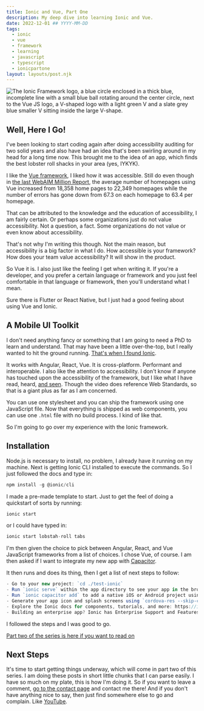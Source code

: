 ```yaml
---
title: Ionic and Vue, Part One
description: My deep dive into learning Ionic and Vue.
date: 2022-12-01 ## YYYY-MM-DD
tags:
  - ionic
  - vue
  - framework
  - learning
  - javascript
  - typescript
  - ionicpartone
layout: layouts/post.njk
---
```


![The Ionic Framework logo, a blue circle enclosed in a thick blue, incomplete line with a small blue ball rotating around the center circle, next to the Vue JS logo, a V-shaped logo with a light green V and a slate grey blue smaller V sitting inside the large V-shape.](https://res.cloudinary.com/colabottles/image/upload/v1670038063/images/vue-ionic-logos.png)

## Well, Here I Go!

I've been looking to start coding again after doing accessibility auditing for two solid years and also have had an idea that's been swirling around in my head for a long time now. This brought me to the idea of an app, which finds the best lobster roll shacks in your area (yes, IYKYK).

I like the [Vue framework](https://vuejs.org), I liked how it was accessible. Still do even though in [the last WebAIM Million Report](https://webaim.org/projects/million/#frameworks), the average number of homepages using Vue increased from 18,358 home pages to 22,349 homepages while the number of errors has gone down from 67.3 on each homepage to 63.4 per homepage.

That can be attributed to the knowledge and the education of accessibility, I am fairly certain. Or perhaps some organizations just do not value accessibility. Not a question, a fact. Some organizations do not value or even know about accessibility.

That's not why I'm writing this though. Not the main reason, but accessibility is a big factor in what I do. How accessible is your framework? How does your team value accessibility? It will show in the product.

So Vue it is. I also just like the feeling I get when writing it. If you're a developer, and you prefer a certain language or framework and you just feel comfortable in that language or framework, then you'll understand what I mean.

Sure there is Flutter or React Native, but I just had a good feeling about using Vue and Ionic.

## A Mobile UI Toolkit

I don't need anything fancy or something that I am going to need a PhD to learn and understand. That may have been a little over-the-top, but I really wanted to hit the ground running. [That's when I found Ionic](https://ionicframework.com).

It works with Angular, React, Vue. It is cross-platform. Performant and interoperable. I also like the attention to accessibility. I don't know if anyone has touched upon the accessibility of the framework, but I like what I have read, heard, [and seen](https://youtu.be/p3AN3igqiRc?t=72). Though the video does reference Web Standards, so that is a giant plus as far as I am concerned.

You can use one stylesheet and you can ship the framework using one JavaScript file. Now that everything is shipped as web components, you can use one `.html` file with no build process. I kind of like that.

So I'm going to go over my experience with the Ionic framework.

## Installation

Node.js is necessary to install, no problem, I already have it running on my machine. Next is getting Ionic CLI installed to execute the commands. So I just followed the docs and type in:

```js
npm install -g @ionic/cli
```

I made a pre-made template to start. Just to get the feel of doing a quickstart of sorts by running:

```js
ionic start
```

or I could have typed in:

```js
ionic start lobstah-roll tabs
```

I'm then given the choice to pick between Angular, React, and Vue JavaScript frameworks from a list of choices. I chose Vue, of course. I am then asked if I want to integrate my new app with [Capacitor](https://capacitorjs.com/docs/v2/).

It then runs and does its thing, then I get a list of next steps to follow:

```js
- Go to your new project: `cd ./test-ionic`
- Run `ionic serve` within the app directory to see your app in the browser
- Run `ionic capacitor add` to add a native iOS or Android project using Capacitor
- Generate your app icon and splash screens using `cordova-res --skip-config --copy`
- Explore the Ionic docs for components, tutorials, and more: https://ion.link/docs
- Building an enterprise app? Ionic has Enterprise Support and Features: https://ion.link/enterprise-edition
```

I followed the steps and I was good to go.

[Part two of the series is here if you want to read on](https://toddl.dev/posts/ionic-and-vue-part-two.md)

## Next Steps

It's time to start getting things underway, which will come in part two of this series. I am doing these posts in short little chunks that I can parse easily. I have so much on my plate, this is how I'm doing it. So if you want to leave a comment, [go to the contact page](https://toddl.dev/contact/) and contact me there! And if you don't have anything nice to say, then just find somewhere else to go and complain. Like [YouTube](https://youtube.com).
